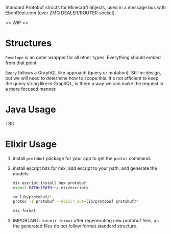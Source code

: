 Standard Protobuf structs for Minecraft objects, used in a message bus with
EbonRoot.com (over ZMQ DEALER/ROUTER socket).

<< WIP >>

# Structures

`Envelope` is an outer wrapper for all other types.  Everything should embed
from that point.

`Query` follows a GraphQL like approach (query or mutation).  Still in-design,
but we will need to determine how to scope this. It's not efficient to keep
the query string like in GraphQL, is there a way we can make the request in a
more focused manner.

# Java Usage

TBD

# Elixir Usage

1. install `protobuf` package for your app to get the `protoc` command.
2. install escript bits for mix, add escript to your path, and generate the models:

   ```bash
   mix escript.install hex protobuf
   export PATH=$PATH:~/.mix/escripts

   rm lib/protobuf/*
   protoc -I protobuf --elixir_out=lib/protobuf protobuf/*

   mix format
   ```

3. IMPORTANT: run `mix format` after regenerating new protobuf files, as the
   generated files do not follow format standard structure.
